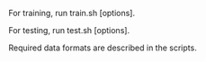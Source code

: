 For training, run train.sh [options].

For testing, run test.sh [options].

Required data formats are described in the scripts.
